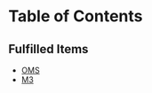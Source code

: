 # Table of Contents

## Fulfilled Items
* [OMS](oms/fulfilledOrderItems/fulfilledOrderItemsFeed.md)
* [M3](m3/storeFulfilleOrderItems/storeFulfilledOrderItemsFeed.md)